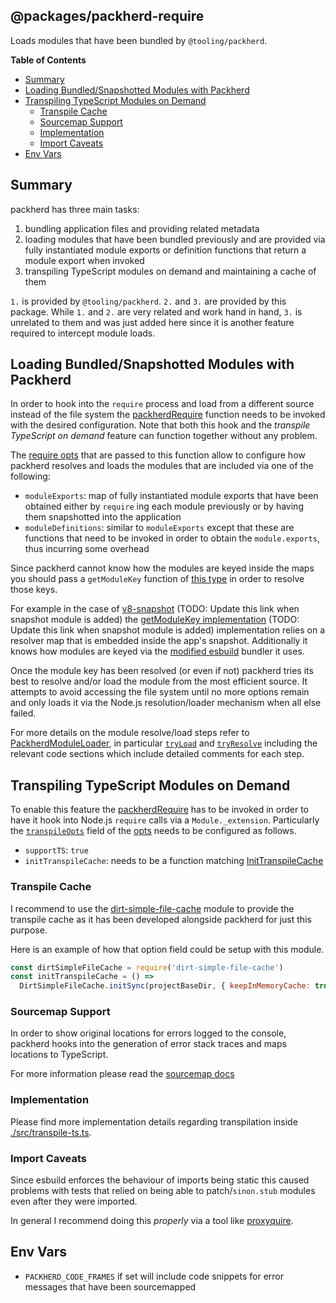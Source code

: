 ## @packages/packherd-require

Loads modules that have been bundled by `@tooling/packherd`.

**Table of Contents**

- [Summary](#summary)
- [Loading Bundled/Snapshotted Modules with Packherd](#loading-bundledsnapshotted-modules-with-packherd)
- [Transpiling TypeScript Modules on Demand](#transpiling-typescript-modules-on-demand)
  - [Transpile Cache](#transpile-cache)
  - [Sourcemap Support](#sourcemap-support)
  - [Implementation](#implementation)
  - [Import Caveats](#import-caveats)
- [Env Vars](#env-vars)

## Summary

packherd has three main tasks:

1. bundling application files and providing related metadata
2. loading modules that have been bundled previously and are provided via fully instantiated
   module exports or definition functions that return a module export when invoked
3. transpiling TypeScript modules on demand and maintaining a cache of them 

`1.` is provided by `@tooling/packherd`. `2.` and `3.` are provided by this package. While `1.` and `2.`
are very related and work hand in hand, `3.` is unrelated to them and was
just added here since it is another feature required to intercept module loads.

## Loading Bundled/Snapshotted Modules with Packherd

In order to hook into the `require` process and load from a different source instead of the
file system the [packherdRequire][require fn] function needs to be invoked with the desired
configuration. Note that both this hook and the _transpile TypeScript on demand_ feature can
function together without any problem.

The [require opts][require opts] that are passed to this function allow to configure how
packherd resolves and loads the modules that are included via one of the following:

- `moduleExports`: map of fully instantiated module exports that have been obtained either by
`require` ing each module previously or by having them snapshotted into the application
- `moduleDefinitions`: similar to `moduleExports` except that these are functions that need to
be invoked in order to obtain the `module.exports`, thus incurring some overhead

Since packherd cannot know how the modules are keyed inside the maps you should pass a  `getModuleKey`
function of [this type][GetModuleKey] in order to resolve those keys. 

For example in the case of [v8-snapshot][v8-snapshot] (TODO: Update this link when snapshot module is added) the [getModuleKey
implementation][v8-snapshot module key] (TODO: Update this link when snapshot module is added) implementation relies on a resolver map that is
embedded inside the app's snapshot. Additionally it knows how modules are keyed via the
[modified esbuild][cypress esbuild] bundler it uses.

Once the module key has been resolved (or even if not) packherd tries its best to resolve
and/or load the module from the most efficient source. It attempts to avoid accessing the file
system until no more options remain and only loads it via the Node.js resolution/loader
mechanism when all else failed.

For more details on the module resolve/load steps refer to [PackherdModuleLoader][packherd
module loader], in particular [`tryLoad`][try load] and [`tryResolve`][try resolve] including
the relevant code sections which include detailed comments for each step.


## Transpiling TypeScript Modules on Demand

To enable this feature the [packherdRequire][require fn] has to be invoked in order to
have it hook into Node.js `require` calls via a `Module._extension`. Particularly the
[`transpileOpts`][transpile opts] field of the [opts][require opts] needs to be configured as follows.

- `supportTS`: `true`
- `initTranspileCache`: needs to be a function matching [InitTranspileCache][init transpile cache fn]

### Transpile Cache

I recommend to use the [dirt-simple-file-cache][dirt-simple-file-cache] module to provide the
transpile cache as it has been developed alongside packherd for just this purpose.

Here is an example of how that option field could be setup with this module.

```js
const dirtSimpleFileCache = require('dirt-simple-file-cache')
const initTranspileCache = () => 
  DirtSimpleFileCache.initSync(projectBaseDir, { keepInMemoryCache: true })
```

### Sourcemap Support

In order to show original locations for errors logged to the console, packherd hooks into the
generation of error stack traces and maps locations to TypeScript.

For more information please read the [sourcemap docs][sourcemap docs]

### Implementation

Please find more implementation details regarding transpilation inside
[./src/transpile-ts.ts][transpile-ts].

### Import Caveats

Since esbuild enforces the behaviour of imports being static this caused problems
with tests that relied on being able to patch/`sinon.stub` modules even after they were
imported. 

In general I recommend doing this _properly_ via a tool like
[proxyquire][proxyquire].

## Env Vars

- `PACKHERD_CODE_FRAMES` if set will include code snippets for error messages that have been
  sourcemapped

[require fn]:https://github.com/cypress-io/cypress/blob/bb89994af7e119236bd263234294d325439abce2/packages/packherd/src/require.ts#L71
[require opts]:https://github.com/cypress-io/cypress/blob/bb89994af7e119236bd263234294d325439abce2/packages/packherd/src/require.ts#L23-L32
[transpile opts]:https://github.com/cypress-io/cypress/blob/bb89994af7e119236bd263234294d325439abce2/packages/packherd/src/types.ts#L187-L195
[init transpile cache fn]:https://github.com/cypress-io/cypress/blob/bb89994af7e119236bd263234294d325439abce2/packages/packherd/src/types.ts#L177-L185
[transpile-ts]:https://github.com/cypress-io/cypress/blob/bb89994af7e119236bd263234294d325439abce2/packages/packherd/src/transpile-ts.ts
[GetModuleKey]:https://github.com/cypress-io/cypress/blob/bb89994af7e119236bd263234294d325439abce2/packages/packherd/src/loader.ts#L35-L45
[packherd module loader]:https://github.com/cypress-io/cypress/blob/bb89994af7e119236bd263234294d325439abce2/packages/packherd/src/loader.ts#L226
[try load]:https://github.com/cypress-io/cypress/blob/bb89994af7e119236bd263234294d325439abce2/packages/packherd/src/loader.ts#L536
[try resolve]:https://github.com/cypress-io/cypress/blob/bb89994af7e119236bd263234294d325439abce2/packages/packherd/src/loader.ts#L458
[sourcemap docs]:https://github.com/cypress-io/cypress/blob/bb89994af7e119236bd263234294d325439abce2/packages/packherd/src/sourcemap-support.ts

[v8-snapshot]:https://github.com/thlorenz/v8-snapshot
[v8-snapshot module key]:https://github.com/thlorenz/v8-snapshot/blob/master/src/loading/snapshot-require.ts#L20
[proxyquire]:https://github.com/thlorenz/proxyquire
[dirt-simple-file-cache]:https://github.com/thlorenz/dirt-simple-file-cache
[cypress esbuild]:https://github.com/cypress-io/esbuild/tree/thlorenz/snap
